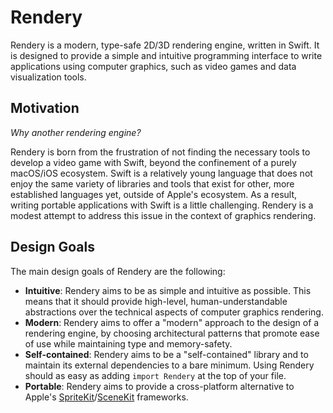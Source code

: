 # Rendery

Rendery is a modern, type-safe 2D/3D rendering engine, written in Swift.
It is designed to provide a simple and intuitive programming interface to write applications using computer graphics, such as video games and data visualization tools.

## Motivation

_Why another rendering engine?_

Rendery is born from the frustration of not finding the necessary tools to develop a video game with Swift, beyond the confinement of a purely macOS/iOS ecosystem.
Swift is a relatively young language that does not enjoy the same variety of libraries and tools that exist for other, more established languages yet, outside of Apple's ecosystem.
As a result, writing portable applications with Swift is a little challenging.
Rendery is a modest attempt to address this issue in the context of graphics rendering.

## Design Goals

The main design goals of Rendery are the following:

* __Intuitive__:
  Rendery aims to be as simple and intuitive as possible.
  This means that it should provide high-level, human-understandable abstractions over the technical aspects of computer graphics rendering.
* __Modern__:
  Rendery aims to offer a "modern" approach to the design of a rendering engine, by choosing architectural patterns that promote ease of use while maintaining type and memory-safety.
* __Self-contained__:
  Rendery aims to be a "self-contained" library and to maintain its external dependencies to a bare minimum.
  Using Rendery should as easy as adding `import Rendery` at the top of your file.
* __Portable__:
  Rendery aims to provide a cross-platform alternative to Apple's [SpriteKit](https://developer.apple.com/documentation/spritekit)/[SceneKit](https://developer.apple.com/documentation/scenekit) frameworks.
